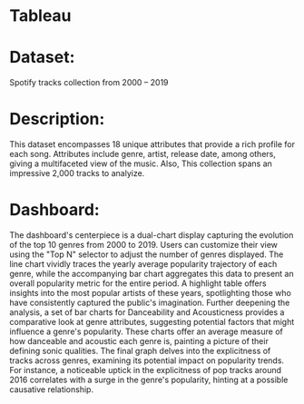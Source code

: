 # Tableau
# Dataset: 
Spotify tracks collection from 2000 – 2019
# Description: 
This dataset encompasses 18 unique attributes that provide a rich profile for each song. Attributes include genre, artist, release date, among others, giving a multifaceted view of the music. Also, This collection spans an impressive 2,000 tracks to analyize.
# Dashboard:
The dashboard's centerpiece is a dual-chart display capturing the evolution of the top 10 genres from 2000 to 2019. Users can customize their view using the "Top N" selector to adjust the number of genres displayed. The line chart vividly traces the yearly average popularity trajectory of each genre, while the accompanying bar chart aggregates this data to present an overall popularity metric for the entire period.
A highlight table offers insights into the most popular artists of these years, spotlighting those who have consistently captured the public's imagination.
Further deepening the analysis, a set of bar charts for Danceability and Acousticness provides a comparative look at genre attributes, suggesting potential factors that might influence a genre's popularity. These charts offer an average measure of how danceable and acoustic each genre is, painting a picture of their defining sonic qualities.
The final graph delves into the explicitness of tracks across genres, examining its potential impact on popularity trends. For instance, a noticeable uptick in the explicitness of pop tracks around 2016 correlates with a surge in the genre's popularity, hinting at a possible causative relationship.

